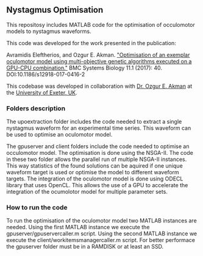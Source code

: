 ## Nystagmus Optimisation ##

This repositosy includes MATLAB code for the optimisation of occulomotor models to nystagmus waveforms. 

This code was developed for the work presented in the publication:

Avramidis Eleftherios, and Ozgur E. Akman. ["Optimisation of an exemplar oculomotor model using multi-objective genetic algorithms executed on a GPU-CPU combination."](http://dx.doi.org/10.1186/s12918-017-0416-2) BMC Systems Biology 11.1 (2017): 40. DOI:10.1186/s12918-017-0416-2

This codebase was developed in collaboration with [Dr. Ozgur E. Akman](http://emps.exeter.ac.uk/mathematics/staff/oea201) at the [University of Exeter, UK](http://www.exeter.ac.uk/). 

### Folders description ###

The upoextraction folder includes the code needed to extract a single nystagmus waveform for an experimental time series.
This waveform can be used to optimise an oculomotor model.

The gpuserver and client folders include the code needed to optimise an occulomotor model. The optimisation is done using the NSGA-II.
The code in these two folder allows the parallel run of multiple NSGA-II instances. This way statistics of the found solutions can be aquired if one unique waveform target is used or 
optimise the model to different waveform targets.
The integration of the oculomotor model is done using ODECL library that uses OpenCL. This allows the use of a GPU to accelerate the integration of the ocumolotor model for multiple parameter sets.

### How to run the code ###

To run the optimisation of the oculomotor model two MATLAB instances are needed.
Using the first MATLAB instance we execute the gpuserver/gpuservercaller.m script.
Using the second MATLAB instance we execute the client/workitemsmanagercaller.m script.
For better performace the gpuserver folder must be in a RAMDISK or at least an SSD.